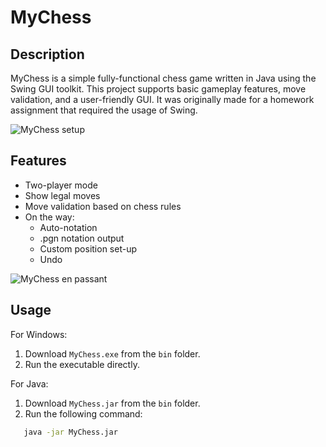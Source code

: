 # MyChess

## Description
MyChess is a simple fully-functional chess game written in Java using the Swing GUI toolkit. This project supports basic gameplay features, move validation, and a user-friendly GUI.
It was originally made for a homework assignment that required the usage of Swing.

![MyChess setup](https://github.com/user-attachments/assets/83dc172b-de8b-477b-b7ca-482ed8bf8d13)

## Features
- Two-player mode
- Show legal moves
- Move validation based on chess rules
- On the way:
    - Auto-notation
    - .pgn notation output
    - Custom position set-up
    - Undo

![MyChess en passant](https://github.com/user-attachments/assets/851fff92-a19d-4ca6-a638-96bf8e926ae9)

## Usage

For Windows:
1. Download `MyChess.exe` from the `bin` folder.
2. Run the executable directly.

For Java:
1. Download `MyChess.jar` from the `bin` folder.
2. Run the following command:
```bash
   java -jar MyChess.jar
```



